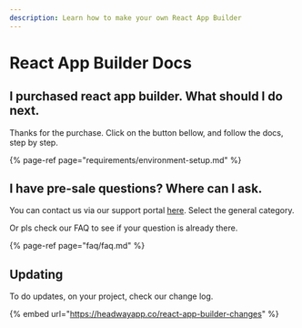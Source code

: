 ```yaml
---
description: Learn how to make your own React App Builder
---
```


# React App Builder Docs

## I purchased react app builder. What should I do next.

Thanks for the purchase. Click on the button bellow, and follow the docs, step by step.

{% page-ref page="requirements/environment-setup.md" %}

## I have pre-sale questions? Where can I ask.

You can contact us via our support portal [here](https://mobidonia.support-hub.io).  Select the general category. 

Or pls check our FAQ to see if your question is already there.

{% page-ref page="faq/faq.md" %}

## Updating

To  do updates, on your project, check our change log. 

{% embed url="https://headwayapp.co/react-app-builder-changes" %}



